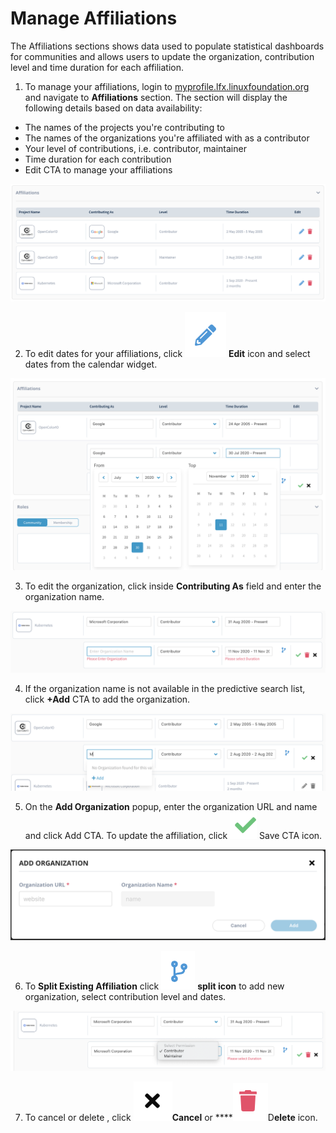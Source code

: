 # Manage Affiliations

The Affiliations sections shows data used to populate statistical dashboards for communities and allows users to update the organization, contribution level and time duration for each affiliation. 

1. To manage your affiliations, login to [myprofile.lfx.linuxfoundation.org](https://myprofile.lfx.linuxfoundation.org/) and navigate to **Affiliations** section. The section will display the following details based on data availability: 

* The names of the projects you're contributing to
* The names of the organizations you're affiliated with as a contributor
* Your level of contributions, i.e. contributor, maintainer
* Time duration for each contribution
* Edit CTA to manage your affiliations 

![](../.gitbook/assets/affiliations%20%281%29.png)

2. To edit dates for your affiliations, click ![](../.gitbook/assets/edit.png) **Edit** icon and select dates from the calendar widget. 

![](../.gitbook/assets/edit-affiliations.png)

3. To edit the organization, click inside **Contributing As** field and enter the organization name.

![](../.gitbook/assets/add-organization.png)

4. If the organization name is not available in the predictive search list, click **+Add** CTA to add the organization.

![](../.gitbook/assets/add-organization-2.png)

5. On the **Add Organization** popup, enter the organization URL and name and click Add CTA. To update the affiliation, click ![](../.gitbook/assets/save.png) Save CTA icon. 

![](../.gitbook/assets/add-organization-popup.png)

6. To **Split Existing Affiliation** click  ![](../.gitbook/assets/split.png) **split icon** to add new organization, select contribution level and dates. 

![](../.gitbook/assets/split-contribution.png)

7. To cancel or delete , click ![](../.gitbook/assets/cancel.png)**Cancel** or ****![](../.gitbook/assets/delete.png)D**elete** icon. 

